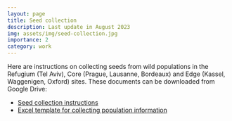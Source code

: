 ```yaml
---
layout: page
title: Seed collection 
description: Last update in August 2023
img: assets/img/seed-collection.jpg
importance: 2
category: work
---
```


Here are instructions on collecting seeds from wild populations in the Refugium (Tel Aviv), Core (Prague, Lausanne, Bordeaux) and Edge (Kassel, Waggenigen, Oxford) sites. These documents can be downloaded from Google Drive:

<ul>
  <li><a href="https://docs.google.com/document/d/1sGZ4qRT8cd7LHq1AUkn31fz5OzyaP-vS/edit?usp=sharing&ouid=102358639314492490823&rtpof=true&sd=true" target="_blank">Seed collection instructions</a></li> 
  
  <li><a href="https://docs.google.com/spreadsheets/d/1EZzPAjPM7bll3V0ea2XEei0maZNtGu7i/edit?usp=sharing&ouid=102358639314492490823&rtpof=true&sd=true" target="_blank">Excel template for collecting population information</a></li> 
</ul>



